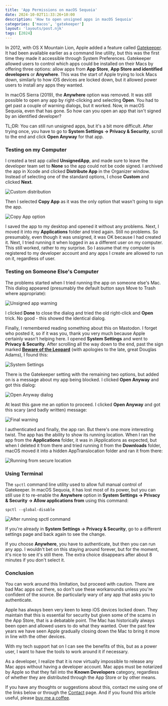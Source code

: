 ```yaml
---
title: 'App Permissions on macOS Sequoia'
date: 2024-10-02T11:33:26+10:00
description: 'How to open unsigned apps in macOS Sequoia'
categories: ['macos', 'gatekeeper']
layout: 'layouts/post.njk'
tags: [2024]
---
```


In 2012, with OS X Mountain Lion, Apple added a feature called [Gatekeeper][1]. It had been available earlier as a command line utility, but this was the first time they made it accessible through System Preferences. Gatekeeper allowed users to control which apps could be installed on their Macs by offering three options: allow apps from **App Store**, **App Store and identified developers** or **Anywhere**. This was the start of Apple trying to lock Macs down, similarly to how iOS devices are locked down, but it allowed power users to install any apps they wanted.

In macOS Sierra (2019), the **Anywhere** option was removed. It was still possible to open any app by right-clicking and selecting **Open**. You had to get past a couple of warning dialogs, but it worked. Now, in macOS Sequoia, even that has gone. So how can you open an app that isn't signed by an identified developer?

TL;DR: You can still run unsigned apps, but it's a bit more difficult. After trying once, you have to go to **System Settings -> Privacy & Security**, scroll to the end and click **Open Anyway** for that app.

<!--more-->

### Testing on my Computer

I created a test app called **UnsignedApp**, and made sure to leave the developer team set to **None** so the app could not be code signed. I archived the app in Xcode and clicked **Distribute App** in the Organizer window. Instead of selecting one of the standard options, I chose **Custom** and clicked **Next**.

![Custom distribution][i1]

Then I selected **Copy App** as it was the only option that wasn't going to sign the app.

![Copy App option][i2]

I saved the app to my desktop and opened it without any problems. Next, I moved it into my **Applications** folder and tried again. Still no problems. So presumably, even though it was unsigned, it was OK because I had created it. Next, I tried running it when logged in as a different user on my computer. This still worked, rather to my surprise. So I assume that my computer is registered to my developer account and any apps I create are allowed to run on it, regardless of user.

### Testing on Someone Else's Computer

The problems started when I tried running the app on someone else's Mac. This dialog appeared (presumably the default button says Move to Trash where appropriate):

![Unsigned app warning][i3]

I clicked **Done** to close the dialog and tried the old right-click and **Open** trick. No good - this showed the identical dialog.

Finally, I remembered reading something about this on Mastodon. I forget who posted it, so if it was you, thank you very much because Apple certainly wasn't helping here. I opened **System Settings** and went to **Privacy & Security**. After scrolling all the way down to the end, past the sign marked [**Beware of the Leopard**][2] (with apologies to the late, great Douglas Adams), I found this:

![System Settings][i4]

There is the Gatekeeper setting with the remaining two options, but added on is a message about my app being blocked. I clicked **Open Anyway** and got this dialog:

![Open Anyway dialog][i5]

At least this gave me an option to proceed. I clicked **Open Anyway** and got this scary (and badly written) message:

![Final warning][i6]

I authenticated and finally, the app ran. But there's one more interesting twist. The app has the ability to show its running location. When I ran the app from the **Applications** folder, it was in /Applications as expected, but when I deleted it from there and tried running it from the **Downloads** folder, macOS moved it into a hidden AppTranslocation folder and ran it from there:

![Running from secure location][i7]

### Using Terminal

The `spctl` command line utility used to allow full manual control of Gatekeeper. In macOS Sequoia, it has lost most of its power, but you can still use it to re-enable the **Anywhere** option in **System Settings -> Privacy & Security -> Allow applications from** using this command:

```shell
spctl --global-disable
```

![After running spctl command][i8]

If you're already in **System Settings -> Privacy & Security**, go to a different settings page and back again to see the change.

If you choose **Anywhere**, you have to authenticate, but then you can run any app. I wouldn't bet on this staying around forever, but for the moment, it's nice to see it's still there. The extra choice disappears after about 8 minutes if you don't select it.

### Conclusion

You can work around this limitation, but proceed with caution. There are bad Mac apps out there, so don't use these workarounds unless you're confident of the source. Be particularly wary of any app that asks you to authenticate.

Apple has always been very keen to keep iOS devices locked down. They maintain that this is essential for security but given some of the scams in the App Store, that is a debatable point. The Mac has historically always been open and allowed users to do what they wanted. Over the past few years we have seen Apple gradually closing down the Mac to bring it more in line with the other devices.

With my tech support hat on I can see the benefits of this, but as a power user, I want to have the tools to work around it if necessary.

As a developer, I realize that it is now virtually impossible to release any Mac apps without having a developer account. Mac apps must be notarized by Apple so that they fall into the **Known Developers** category, regardless of whether they are distributed through the App Store or by other means.

If you have any thoughts or suggestions about this, contact me using one of the links below or through the [Contact][contact] page. And if you found this article useful, please [buy me a coffee][kofi].

[1]: https://en.wikipedia.org/wiki/Gatekeeper_(macOS)
[2]: https://www.azquotes.com/quote/354892
[contact]: /contact/
[kofi]: https://ko-fi.com/trozware
[i1]: /images/2024/custom_distrib.png
[i2]: /images/2024/copy_app_option.png
[i3]: /images/2024/unsigned_app_1.png
[i4]: /images/2024/unsigned_app_2.png
[i5]: /images/2024/unsigned_app_3.png
[i6]: /images/2024/unsigned_app_4.png
[i7]: /images/2024/unsigned_app_5.png
[i8]: /images/2024/unsigned_app_6.png
